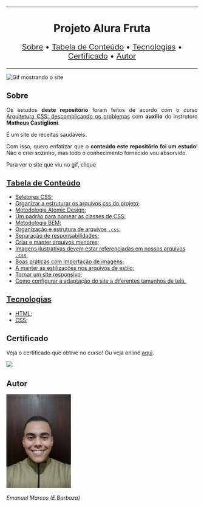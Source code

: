 <hr>

<main>
    <h1 align="center">Projeto Alura Fruta</h1>
    <p align="center" style="font-size: 1.25rem;">
        <a href="#sobre">Sobre</a> •
        <a href="#tabela-de-conteudo">Tabela de Conteúdo</a> •
        <a href="#tecnologias">Tecnologias</a> •
        <a href="#certificado">Certificado</a> •
        <a href="#autor">Autor</a>
    </p>
</main>

<hr>

<img src="Alura-Fruta.gif" title="Gif mostrando o site">

<section id="sobre">
    <h2 style="font-size: 1.25rem;">Sobre</h2>
    <p style="text-align: justify;">Os estudos <b>deste repositório</b> foram feitos de acordo com o curso <a href="https://cursos.alura.com.br/course/arquitetura-css">Arquitetura CSS: descomplicando os problemas</a> com <b>auxílio</b> do instrutoro <b>Matheus Castiglioni</b>.</p>
    <p style="text-align: justify;">É um site de receitas saudáveis.</p>
    <p style="text-align: justify;">Com isso, quero enfatizar que o <b>conteúdo este repositório foi um estudo</b>! Não o criei sozinho, mas todo o conhecimento fornecido vou absorvido.</p>
    <p style="text-align: justify;">Para ver o site que viu no gif, clique <a href="https://alurafruta.vercel.app/>aqui</a></p>
</section>

<section id="tabela-de-conteudo">
    <h2 style="font-size: 1.25rem;">Tabela de Conteúdo</h2>
    <ul>
        <li>Seletores CSS;</li>
        <li>Organizar a estruturar os arquivos css do projeto;</li>
        <li>Metodologia Atomic Design;</li>
        <li>Um padrão para nomear as classes de CSS;</li>
        <li>Metodologia BEM;</li>
        <li>Organização e estrutura de arquivos <code>.css</code>;</li>
        <li>Separação de responsabilidades;</li>
        <li>Criar e manter arquivos menores;</li>
        <li>Imagens ilustrativas devem estar referenciadas em nossos arquivos <code>.css</code>;</li>
        <li>Boas práticas com importação de imagens;</li>
        <li>A manter as estilizações nos arquivos de estilo;</li>
        <li>Tornar um site responsivo;</li>
        <li>Como configurar a adaptação do site a diferentes tamanhos de tela.</li>
    </ul>
</section>

<section id="tecnologias">
    <h2 style="font-size: 1.25rem;">Tecnologias</h2>
    <ul>
        <li><a href="https://developer.mozilla.org/pt-BR/docs/Web/HTML">HTML</a>;</li>
        <li><a href="https://developer.mozilla.org/pt-BR/docs/Web/CSS">CSS</a>;</li>
    </ul>
</section>

<section id="certificado">
    <h2 style="font-size: 1.25rem;">Certificado</h2>
    <p style="text-align: justify;">Veja o certificado que obtive no curso! Ou veja online <a href="https://cursos.alura.com.br/certificate/9c4285ed-9ea8-4c5f-a088-c524048be59d">aqui</a>.</p>
    <img src="Certificado de Conclusão Arquitetura CSS descomplicando os problemas">
</section>

<section id="autor">
    <h2 style="font-size: 1.25rem;">Autor</h2>
    <img src="foto.jpg" width="170">
    <p style="text-align: justify;"><i>Emanuel Marcos (E.Barboza)<i></p>
</section>